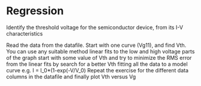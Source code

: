 # Regression

Identify the threshold voltage for the semiconductor device, from its I-V characteristics

Read the data from the datafile. 
Start with one curve (Vg11), and find Vth. You can use any suitable method 
linear fits to the low and high voltage parts of the graph
start with some value of Vth and try to minimize the RMS error from the linear fits by search for a better Vth
fitting all the data to a model curve e.g.  I = I_0*(1-exp(-V/V_0)
Repeat the exercise for the different data columns in the datafile and finally plot Vth versus Vg
